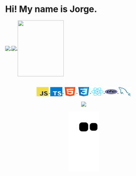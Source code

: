 <h1> Hi! My name is Jorge.</h1>

<div>
  <a href="https://github.com/JorgeCJ">
  <img height="180em"   align="center" src="https://github-readme-stats-git-masterrstaa-rickstaa.vercel.app/api?username=JorgeCJ&&show_icons=true&theme=dark"/>
  <img height="250em" align="center" src="https://github-readme-stats.vercel.app/api/top-langs/?username=JorgeCJ&theme=dark&layout=donut)](https://github.com/anuraghazra/github-readme-stats)" />

  <img align="center" width="148" height="180" src="https://media1.tenor.com/images/68e8337fb4eb7e40645d832c64762a8b/tenor.gif?itemid=19443613">
    <!-- https://github-readme-stats.vercel.app/api?username=JorgeCJ&show_icons=true&theme=react&include_all_commits=true&count_private=true-->
    <!--https://github-readme-stats.vercel.app/api/top-langs/?username=anuraghazra&layout=donut)](https://github.com/anuraghazra/github-readme-stats -->
    <!-- https://github-readme-stats.vercel.app/api/top-langs/?username=JorgeCJ&layout=compact&langs_count=7&theme=react-->
</div>
 <br>
<div  align="center"> 
  <div style="display: inline_block"><br>
  <img align="center" alt="JAVASCRIPT" height="30" width="40" src="https://raw.githubusercontent.com/devicons/devicon/master/icons/javascript/javascript-original.svg">
  <img align="center" alt="TYPESCRIPT" height="30" width="40" src="https://raw.githubusercontent.com/devicons/devicon/master/icons/typescript/typescript-original.svg">
  <img align="center" alt="HTML" height="30" width="40" src="https://raw.githubusercontent.com/devicons/devicon/master/icons/html5/html5-original.svg">
  <img align="center" alt="CSS" height="30" width="40" src="https://raw.githubusercontent.com/devicons/devicon/master/icons/css3/css3-original.svg">
  <img align="center" alt="REACT" height="30" width="40" src="https://raw.githubusercontent.com/devicons/devicon/master/icons/react/react-original.svg">
  <img align="center" alt="PHP" height="30" width="40" src="https://raw.githubusercontent.com/devicons/devicon/master/icons/php/php-original.svg">
  <img align="center" alt="MYSQL" height="30" width="40" src="https://raw.githubusercontent.com/devicons/devicon/master/icons/mysql/mysql-original.svg">
 
    
</div>
  <br> <a href="https://www.linkedin.com/in/jorge-de-carvalho-j%C3%BAnior-206828159/" target="_blank"><img src="https://img.shields.io/badge/-LinkedIn-%230077B5?style=for-the-badge&logo=linkedin&logoColor=white" target="_blank"></a> 
 
  ![Snake animation](https://github.com/JorgeCJ/JorgeCJ/blob/output/github-contribution-grid-snake.svg)
 
</div>
